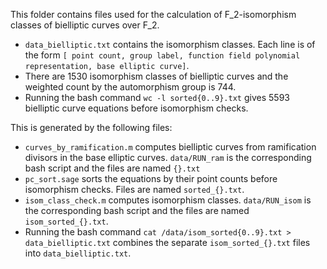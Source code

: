 This folder contains files used for the calculation of F_2-isomorphism classes of bielliptic curves over F_2.
  
- ```data_bielliptic.txt``` contains the isomorphism classes. Each line is of the form ```[ point count, group label, function field polynomial representation, base elliptic curve]```.
- There are 1530 isomorphism classes of bielliptic curves and the weighted count by the automorphism group is 744.
- Running the bash command ```wc -l sorted{0..9}.txt``` gives 5593 bielliptic curve equations before isomorphism checks. 

This is generated by the following files:
- ```curves_by_ramification.m``` computes bielliptic curves from ramification divisors in the base elliptic curves. ```data/RUN_ram``` is the corresponding bash script and the files are named ```{}.txt```
- ```pc_sort.sage``` sorts the equations by their point counts before isomorphism checks. Files are named ```sorted_{}.txt```.
- ```isom_class_check.m``` computes isomorphism classes. ```data/RUN_isom``` is the corresponding bash script and the files are named ```isom_sorted_{}.txt```.
- Running the bash command ```cat /data/isom_sorted{0..9}.txt > data_bielliptic.txt``` combines the separate ```isom_sorted_{}.txt``` files into ```data_bielliptic.txt```.
